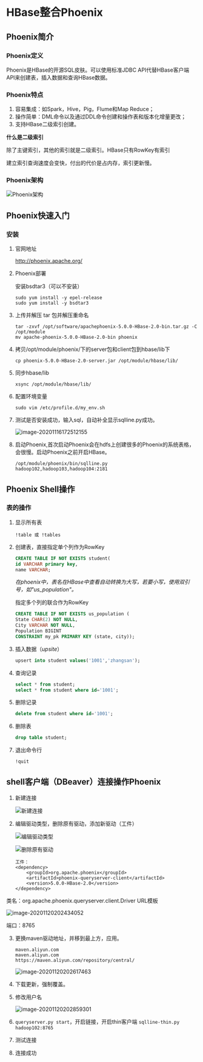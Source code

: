 # HBase整合Phoenix

##  Phoenix简介

### Phoenix定义

Phoenix是HBase的开源SQL皮肤。可以使用标准JDBC API代替HBase客户端API来创建表，插入数据和查询HBase数据。

### Phoenix特点

1. 容易集成：如Spark，Hive，Pig，Flume和Map Reduce；
2. 操作简单：DML命令以及通过DDL命令创建和操作表和版本化增量更改；
3. 支持HBase二级索引创建。

**什么是二级索引**

除了主键索引，其他的索引就是二级索引。HBase只有RowKey有索引

建立索引查询速度会变快，付出的代价是占内存，索引更新慢。

### Phoenix架构

![Phoenix架构](HBase整合Phoenix.assets/Phoenix架构.png)

## Phoenix快速入门

### 安装

1. 官网地址

    http://phoenix.apache.org/

2. Phoenix部署

    安装bsdtar3（可以不安装）

    ```
    sudo yum install -y epel-release
    sudo yum install -y bsdtar3
    ```

3. 上传并解压 tar 包并解压重命名

    ```
    tar -zxvf /opt/software/apachephoenix-5.0.0-HBase-2.0-bin.tar.gz -C /opt/module
    mv apache-phoenix-5.0.0-HBase-2.0-bin phoenix
    ```

4. 拷贝/opt/module/phoenix/下的server包和client包到hbase/lib下

    ```
    cp phoenix-5.0.0-HBase-2.0-server.jar /opt/module/hbase/lib/
    ```

5. 同步hbase/lib

    ```
    xsync /opt/module/hbase/lib/
    ```

6. 配置环境变量

    ```
    sudo vim /etc/profile.d/my_env.sh
    ```

7. 测试是否安装成功，输入sql，自动补全显示sqlline.py成功。

    ![image-20201116172512155](HBase整合Phoenix.assets/image-20201116172512155.png)

8. 启动Phoenix,首次启动Phoenix会在hdfs上创建很多的Phoenix的系统表格，会很慢。启动Phoenix之前开启HBase。

    ```
    /opt/module/phoenix/bin/sqlline.py hadoop102,hadoop103,hadoop104:2181
    ```



##     Phoenix Shell操作

### 表的操作

1. 显示所有表

    ```
    !table 或 !tables
    ```

2. 创建表，直接指定单个列作为RowKey

    ```sql
    CREATE TABLE IF NOT EXISTS student(
    id VARCHAR primary key,
    name VARCHAR;
    ```

    *在phoenix中，表名在HBase中查看自动转换为大写，若要小写，使用双引号，如"us_population"。*

    指定多个列的联合作为RowKey

    ```sql
    CREATE TABLE IF NOT EXISTS us_population (
    State CHAR(2) NOT NULL,
    City VARCHAR NOT NULL,
    Population BIGINT
    CONSTRAINT my_pk PRIMARY KEY (state, city));
    ```

3. 插入数据（*upsite*）

    ```sql
    upsert into student values('1001','zhangsan');
    ```

4. 查询记录

    ```sql
    select * from student;
    select * from student where id='1001';
    ```

5. 删除记录

    ```sql
    delete from student where id='1001';
    ```

6. 删除表

    ```sql
    drop table student;
    ```

7. 退出命令行

    ```sql
    !quit
    ```

    

## shell客户端（DBeaver）连接操作Phoenix

1. 新建连接

    ![新建连接](HBase整合Phoenix.assets/新建连接.png)

2. 编辑驱动类型，删除原有驱动，添加新驱动（工件）

    ![编辑驱动类型](HBase整合Phoenix.assets/编辑驱动类型.png)

    ![删除原有驱动](HBase整合Phoenix.assets/删除原有驱动.png)

    ```
    工件：
    <dependency>
        <groupId>org.apache.phoenix</groupId>
        <artifactId>phoenix-queryserver-client</artifactId>
        <version>5.0.0-HBase-2.0</version>
    </dependency>
    
    ```
    
    

类名：org.apache.phoenix.queryserver.client.Driver
URL模板

![image-20201120202434052](HBase整合Phoenix.assets/image-20201120202434052.png)

端口：8765

3. 更换maven驱动地址，并移到最上方，应用。

    ```
    maven.aliyun.com
    maven.aliyun.com
    https://maven.aliyun.com/repository/central/
    ```

    ![image-20201120202617463](HBase整合Phoenix.assets/image-20201120202617463.png)

4. 下载更新，强制覆盖。

5. 修改用户名

    ![image-20201120202859301](HBase整合Phoenix.assets/image-20201120202859301.png)

6. `queryserver.py start`，开启链接，开启thin客户端 `sqlline-thin.py hadoop102:8765`
7. 测试连接
8. 连接成功